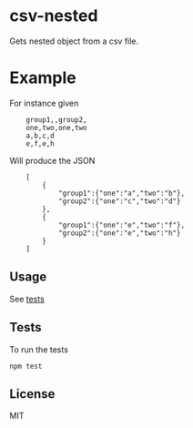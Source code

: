 # csv-nested
Gets nested object from a csv file.


# Example
For instance given

		group1,,group2,
		one,two,one,two
		a,b,c,d
		e,f,e,h

Will produce the JSON

		[
			{
				"group1":{"one":"a","two":"b"},
				"group2":{"one":"c","two":"d"}
			},
			{
				"group1":{"one":"e","two":"f"},
				"group2":{"one":"e","two":"h"}
			}
		]


## Usage
See [tests](test/index.js)


## Tests
To run the tests

    npm test


## License
MIT
